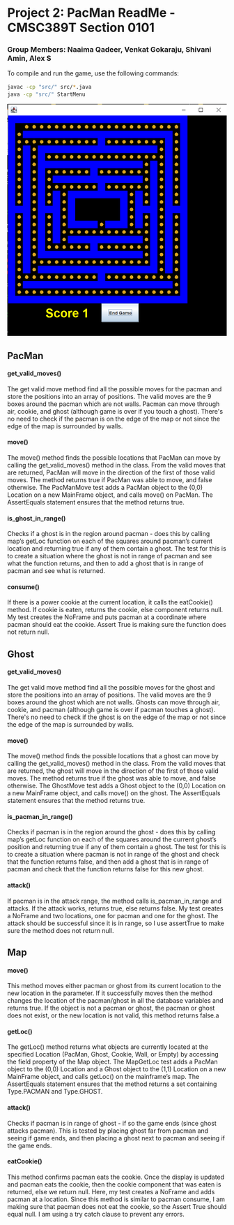 # Project 2: PacMan ReadMe - CMSC389T Section 0101

### Group Members: Naaima Qadeer, Venkat Gokaraju, Shivani Amin, Alex S

To compile and run the game, use the following commands:

```bash
javac -cp "src/" src/*.java
java -cp "src/" StartMenu
```
![Pacman Game Running Screenshot](./Projects/P2/src/assets/gamerunning.png)

## PacMan

#### get_valid_moves()
The get valid move method find all the possible moves for the pacman and store the positions into an array of positions. The valid moves are the 9 boxes around the pacman which are not walls. Pacman can move through air, cookie, and ghost (although game is over if you touch a ghost). There's no need to check if the pacman is on the edge of the map or not since the edge of the map is surrounded by walls. 

#### move()
The move() method finds the possible locations that PacMan can move by calling the get_valid_moves() method in the class. From the valid moves that are returned, PacMan will move in the direction of the first of those valid moves. The method returns true if PacMan was able to move, and false otherwise. The PacManMove test adds a PacMan object to the (0,0) Location on a new MainFrame object, and calls move() on PacMan. The AssertEquals statement ensures that the method returns true. 

#### is_ghost_in_range()
Checks if a ghost is in the region around pacman - does this by calling map’s getLoc function on each of the squares around pacman’s current location and returning true if any of them contain a ghost. The test for this is to create a situation where the ghost is not in range of pacman and see what the function returns, and then to add a ghost that is in range of pacman and see what is returned.

#### consume()
If there is a power cookie at the current location, it calls the eatCookie() method. If cookie is eaten, returns the cookie, else component returns null. My test creates the NoFrame and puts pacman at a coordinate where pacman should eat the cookie. Assert True is making sure the function does not return null. 

## Ghost
#### get_valid_moves()
The get valid move method find all the possible moves for the ghost and store the positions into an array of positions. The valid moves are the 9 boxes around the ghost which are not walls. Ghosts can move through air, cookie, and pacman (although game is over if pacman touches a ghost). There's no need to check if the ghost is on the edge of the map or not since the edge of the map is surrounded by walls. 

#### move()
The move() method finds the possible locations that a ghost can move by calling the get_valid_moves() method in the class. From the valid moves that are returned, the ghost will move in the direction of the first of those valid moves. The method returns true if the ghost was able to move, and false otherwise. The GhostMove test adds a Ghost object to the (0,0) Location on a new MainFrame object, and calls move() on the ghost. The AssertEquals statement ensures that the method returns true. 

#### is_pacman_in_range()
Checks if pacman is in the region around the ghost - does this by calling map’s getLoc function on each of the squares around the current ghost’s position and returning true if any of them contain a ghost. The test for this is to create a situation where pacman is not in range of the ghost and check that the function returns false, and then add a ghost that is in range of pacman and check that the function returns false for this new ghost.

#### attack()
If pacman is in the attack range, the method calls is_pacman_in_range and attacks. If the attack works, returns true, else returns false. My test creates a NoFrame and two locations, one for pacman and one for the ghost. The attack should be successful since it is in range, so I use assertTrue to make sure the method does not return null.


## Map
#### move()
This method moves either pacman or ghost from its current location to the new location in the parameter. If it successfully moves then the method changes the location of the pacman/ghost in all the database variables and returns true. If the object is not a pacman or ghost, the pacman or ghost does not exist, or the new location is not valid, this method returns false.a 

#### getLoc()
The getLoc() method returns what objects are currently located at the specified Location (PacMan, Ghost, Cookie, Wall, or Empty) by accessing the field property of the Map object. The MapGetLoc test adds a PacMan object to the (0,0) Location and a Ghost object to the (1,1) Location on a new MainFrame object, and calls getLoc() on the mainframe’s map. The AssertEquals statement ensures that the method returns a set containing Type.PACMAN and Type.GHOST. 

#### attack()
Checks if pacman is in range of ghost - if so the game ends (since ghost attacks pacman). This is tested by placing ghost far from pacman and seeing if game ends, and then placing a ghost next to pacman and seeing if the game ends.

#### eatCookie()
This method confirms pacman eats the cookie. Once the display is updated and pacman eats the cookie, then the cookie component that was eaten is returned, else we return null. Here, my test creates a NoFrame and adds pacman at a location. Since this method is similar to pacman consume, I am making sure that pacman does not eat the cookie, so the Assert True should equal null. I am using a try catch clause to prevent any errors. 

